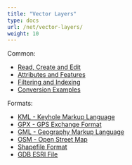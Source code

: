 ```yaml
---
title: "Vector Layers"
type: docs
url: /net/vector-layers/
weight: 10
---
```


Common:

- [Read, Create and Edit](/gis/net/read-create-and-edit/)
- [Attributes and Features](/gis/net/attributes-and-features/)
- [Filtering and Indexing](/gis/net/filtering-and-indexing/)
- [Conversion Examples](/gis/net/conversion/)

Formats:

- [KML - Keyhole Markup Language](/gis/net/kml-keyhole-markup-language/)
- [GPX - GPS Exchange Format](/gis/net/gpx-gps-exchange/)
- [GML - Geography Markup Language](/gis/net/gml-geography-markup-language/)
- [OSM - Open Street Map](/gis/net/osm-open-street-map/)
- [Shapefile Format](/gis/net/shapefile-esri/)
- [GDB ESRI File](/gis/net/gdb-file-esri/)



